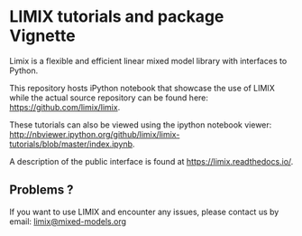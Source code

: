 # LIMIX tutorials and package Vignette 

Limix is a flexible and efficient linear mixed model library with interfaces to Python.

This repository hosts iPython notebook that showcase the use of LIMIX while
the actual source repository can be found here: https://github.com/limix/limix.

These tutorials can also be viewed using the ipython notebook viewer:
http://nbviewer.ipython.org/github/limix/limix-tutorials/blob/master/index.ipynb.

A description of the public interface is found at https://limix.readthedocs.io/.

## Problems ?
If you want to use LIMIX and encounter any issues, please contact us by email: limix@mixed-models.org
